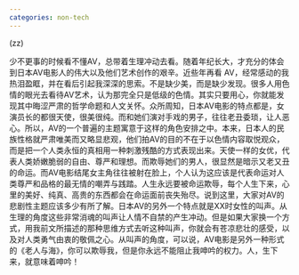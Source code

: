 ```yaml
---
categories: non-tech
---
```

(zz)

少不更事的时候看不懂AV，总带着生理冲动去看。随着年纪长大，才充分的体会到日本AV电影人的伟大以及他们艺术创作的艰辛。近些年再看 AV，经常感动的我热泪盈眶，并在看后引起我深深的思索。不是缺少美，而是缺少发现。很多人用色情的眼光去看待AV艺术，认为那完全只是低级的色情。其实只要用心，你就能发现其中晦涩严肃的哲学命题和人文关怀。众所周知，日本AV电影的特点都是，女演员长的都很天使，很美很纯。而和她们演对手戏的男子，往往老丑委琐，让人恶心。所以，AV的一个普遍的主题寓意于这样的角色安排之中。本来，日本人的民族性格就严肃唯美而又略显悲观，他们拍AV的目的不在于以色情内容取悦观众，而是把一个人类永恒的真相用一种刺激残酷的方式表现出来。天使一样的女优，代表人类娇嫩脆弱的自由、尊严和理想。而欺辱她们的男人，很显然是暗示又老又丑的命运。而AV电影结尾女主角往往被射在脸上，个人认为这应该是代表命运对人类尊严和品格的最无情的嘲弄与践踏。人生永远要被命运欺辱，每个人生下来，心里的美好、纯真、高贵的东西都会在命运面前丧失殆尽。说到这里，大家对AV的悲剧性主题应该多少有所了解。日本AV的另外一个特点就是XX时女性的叫声。从生理的角度这些非常消魂的叫声让人情不自禁的产生冲动。但是如果大家换一个方式，用我前文所描述的那种思维方式去听这种叫声，你就会有苍凉悲壮的感受，以及对人类勇气由衷的敬佩之心。从叫声的角度，可以说，AV电影是另外一种形式的《老人与海》，你可以欺辱我，但是你永远不能阻止我呻吟的权力。人，生下来，就意味着呻吟！
